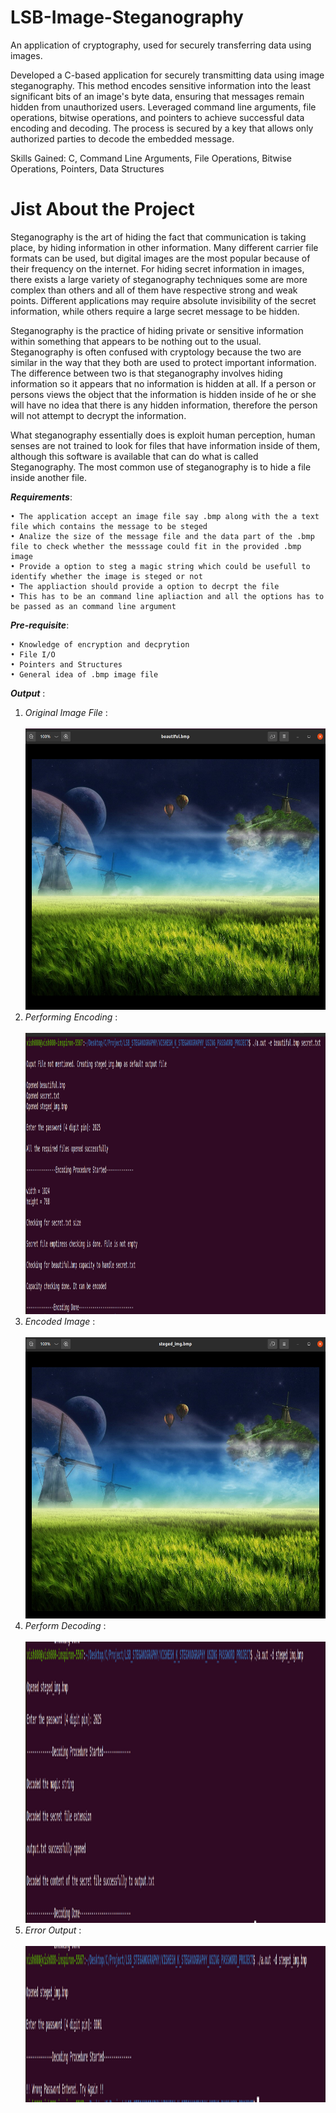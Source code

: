 # LSB-Image-Steganography

An application of cryptography, used for securely transferring data using images.

Developed a C-based application for securely transmitting data using image steganography. This method encodes sensitive information into the least significant bits of an image's byte data, ensuring that messages remain hidden from unauthorized users. Leveraged command line arguments, file operations, bitwise operations, and pointers to achieve successful data encoding and decoding. The process is secured by a key that allows only authorized parties to decode the embedded message.

Skills Gained: C, Command Line Arguments, File Operations, Bitwise Operations, Pointers, Data Structures

# Jist About the Project
Steganography is the art of hiding the fact that communication is taking place, by hiding information in other information. Many different carrier file formats can be used, but digital images are the most popular because of their frequency on the internet. For hiding secret information in images, there exists a large variety of steganography techniques some are more complex than others and all of them have respective strong and weak points. Different applications may require absolute invisibility of the secret information, while others require a large secret message to be hidden. 

Steganography is the practice of hiding private or sensitive information within something that appears to be nothing out to the usual. Steganography is often confused with cryptology because the two are similar in the way that they both are used to protect important information. The difference between two is that steganography involves hiding information so it appears that no information is hidden at all. If a person or persons views the object that the information is hidden inside of he or she will have no idea that there is any hidden information, therefore the person will not attempt to decrypt the information.

What steganography essentially does is exploit human perception, human senses are not trained to look for files that have information inside of them, although this software is available that can do what is called Steganography. The most common use of steganography is to hide a file inside another file.

***Requirements***:

    • The application accept an image file say .bmp along with the a text file which contains the message to be steged
    • Analize the size of the message file and the data part of the .bmp file to check whether the messsage could fit in the provided .bmp image
    • Provide a option to steg a magic string which could be usefull to identify whether the image is steged or not
    • The appliaction should provide a option to decrpt the file 
    • This has to be an command line apliaction and all the options has to be passed as an command line argument

***Pre-requisite***:

    • Knowledge of encryption and decprytion
    • File I/O
    • Pointers and Structures
    • General idea of .bmp image file
    
***Output*** :
1. *Original Image File* :
   <br>
   <br>
   <img src="https://github.com/VisheshK65/LSB-Image-Steganography/blob/main/Original_Image.png"  width="900" height="450">
   <br>
2. *Performing Encoding* :
   <br>
   <br>
   <img src="https://github.com/VisheshK65/LSB-Image-Steganography/blob/main/Encoding_Command.png"  width="900" height="450">
   <br>
3. *Encoded Image* :
   <br>
   <br>
   <img src="https://github.com/VisheshK65/LSB-Image-Steganography/blob/main/Encoded_Image.png"  width="900" height="450">
   <br>
4. *Perform Decoding* :
   <br>
   <br>
   <img src="https://github.com/VisheshK65/LSB-Image-Steganography/blob/main/Decoding_Command.png"  width="900" height="450">
   <br>
5. *Error Output* :
   <br>
   <br>
   <img src="https://github.com/VisheshK65/LSB-Image-Steganography/blob/main/Error_Output.png"  width="900" height="250">
   <br>


